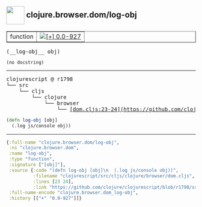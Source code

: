 ## <img width="48px" valign="middle" src="http://i.imgur.com/Hi20huC.png"> clojure.browser.dom/log-obj

 <table border="1">
<tr>
<td>function</td>
<td><a href="https://github.com/cljsinfo/api-refs/tree/0.0-927"><img valign="middle" alt="[+] 0.0-927" src="https://img.shields.io/badge/+-0.0--927-lightgrey.svg"></a> </td>
</tr>
</table>

 <samp>
(__log-obj__ obj)<br>
</samp>

```
(no docstring)
```

---

 <pre>
clojurescript @ r1798
└── src
    └── cljs
        └── clojure
            └── browser
                └── <ins>[dom.cljs:23-24](https://github.com/clojure/clojurescript/blob/r1798/src/cljs/clojure/browser/dom.cljs#L23-L24)</ins>
</pre>

```clj
(defn log-obj [obj]
  (.log js/console obj))
```


---

```clj
{:full-name "clojure.browser.dom/log-obj",
 :ns "clojure.browser.dom",
 :name "log-obj",
 :type "function",
 :signature ["[obj]"],
 :source {:code "(defn log-obj [obj]\n  (.log js/console obj))",
          :filename "clojurescript/src/cljs/clojure/browser/dom.cljs",
          :lines [23 24],
          :link "https://github.com/clojure/clojurescript/blob/r1798/src/cljs/clojure/browser/dom.cljs#L23-L24"},
 :full-name-encode "clojure.browser.dom_log-obj",
 :history [["+" "0.0-927"]]}

```
